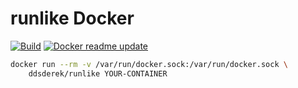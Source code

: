 # runlike Docker

[![Build](https://github.com/DDS-Derek/runlike-Docker/actions/workflows/build.yml/badge.svg)](https://github.com/DDS-Derek/runlike-Docker/actions/workflows/build.yml) [![Docker readme update](https://github.com/DDS-Derek/runlike-Docker/actions/workflows/readme_update.yml/badge.svg)](https://github.com/DDS-Derek/runlike-Docker/actions/workflows/readme_update.yml)

```bash
docker run --rm -v /var/run/docker.sock:/var/run/docker.sock \
    ddsderek/runlike YOUR-CONTAINER
```
